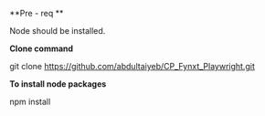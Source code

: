 **Pre - req **

Node should be installed.

**Clone command**

git clone https://github.com/abdultaiyeb/CP_Fynxt_Playwright.git

**To install node packages**

npm install
